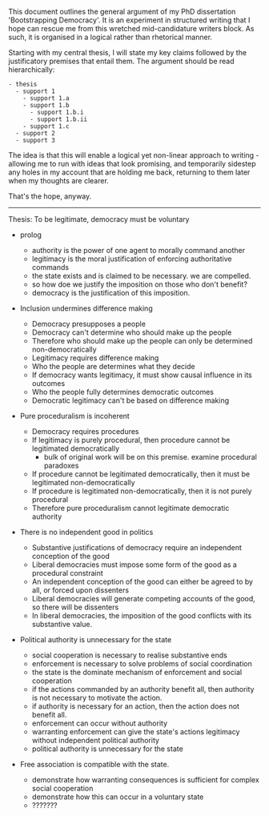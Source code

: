 This document outlines the general argument of my PhD dissertation 'Bootstrapping Democracy'.  It is an experiment in structured writing that I hope can rescue me from this wretched mid-candidature writers block.  As such, it is organised in a logical rather than rhetorical manner.  

Starting with my central thesis, I will state my key claims followed by the justificatory premises that entail them.  The argument should be read hierarchically:

    - thesis
      - support 1
        - support 1.a
        - support 1.b
          - support 1.b.i
          - support 1.b.ii
        - support 1.c
      - support 2
      - support 3

The idea is that this will enable a logical yet non-linear approach to writing - allowing me to run with ideas that look promising, and temporarily sidestep any holes in my account that are holding me back, returning to them later when my thoughts are clearer.

That's the hope, anyway.

------

Thesis: To be legitimate, democracy must be voluntary

- prolog 
  - authority is the power of one agent to morally command another
  - legitimacy is the moral justification of enforcing authoritative commands
  - the state exists and is claimed to be necessary. we are compelled.
  - so how doe we justify the imposition on those who don't benefit?
  - democracy is the justification of this imposition.

- Inclusion undermines difference making
  - Democracy presupposes a people
  - Democracy can't determine who should make up the people
  - Therefore who should make up the people can only be determined non-democratically
  - Legitimacy requires difference making
  - Who the people are determines what they decide
  - If democracy wants legitimacy, it must show causal influence in its outcomes
  - Who the people fully determines democratic outcomes
  - Democratic legitimacy can't be based on difference making
  
- Pure proceduralism is incoherent
  - Democracy requires procedures
  - If legitimacy is purely procedural, then procedure cannot be legitimated democratically
    - bulk of original work will be on this premise. examine procedural paradoxes
  - If procedure cannot be legitimated democratically, then it must be legitimated non-democratically
  - If procedure is legitimated non-democratically, then it is not purely procedural
  - Therefore pure proceduralism cannot legitimate democratic authority

- There is no independent good in politics
  - Substantive justifications of democracy require an independent conception of the good
  - Liberal democracies must impose some form of the good as a procedural constraint
  - An independent conception of the good can either be agreed to by all, or forced upon dissenters
  - Liberal democracies will generate competing accounts of the good, so there will be dissenters
  - In liberal democracies, the imposition of the good conflicts with its substantive value.
  
- Political authority is unnecessary for the state
  - social cooperation is necessary to realise substantive ends
  - enforcement is necessary to solve problems of social coordination
  - the state is the dominate mechanism of enforcement and social cooperation
  - if the actions commanded by an authority benefit all, then authority is not necessary to motivate the action.
  - if authority is necessary for an action, then the action does not benefit all.
  - enforcement can occur without authority
  - warranting enforcement can give the state's actions legitimacy without independent political authority
  - political authority is unnecessary for the state

- Free association is compatible with the state.
  - demonstrate how warranting consequences is sufficient for complex social cooperation
  - demonstrate how this can occur in a voluntary state
  - ???????